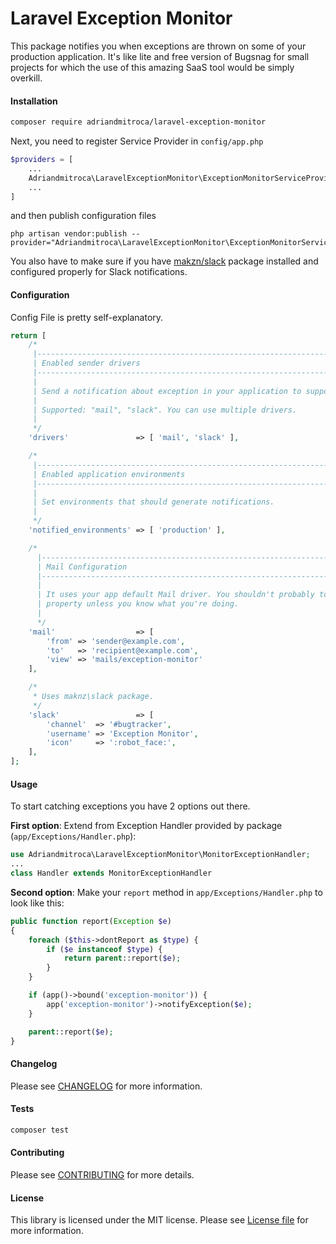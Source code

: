 Laravel Exception Monitor
================

This package notifies you when exceptions are thrown on some of your production application. It's like lite and free version of Bugsnag for small projects for which the use of this amazing SaaS tool would be simply overkill.

#### Installation
``` bash
composer require adriandmitroca/laravel-exception-monitor
```

Next, you need to register Service Provider in `config/app.php`
```php
$providers = [
    ...
    Adriandmitroca\LaravelExceptionMonitor\ExceptionMonitorServiceProvider::class
    ...
]
```

and then publish configuration files
```
php artisan vendor:publish --provider="Adriandmitroca\LaravelExceptionMonitor\ExceptionMonitorServiceProvider"
```

You also have to make sure if you have [makzn/slack](https://github.com/maknz/slack) package installed and configured properly for Slack notifications.

#### Configuration
Config File is pretty self-explanatory.
```php
return [
    /*
     |--------------------------------------------------------------------------
     | Enabled sender drivers
     |--------------------------------------------------------------------------
     |
     | Send a notification about exception in your application to supported channels.
     |
     | Supported: "mail", "slack". You can use multiple drivers.
     |
     */
    'drivers'               => [ 'mail', 'slack' ],

    /*
     |--------------------------------------------------------------------------
     | Enabled application environments
     |--------------------------------------------------------------------------
     |
     | Set environments that should generate notifications.
     |
     */
    'notified_environments' => [ 'production' ],

    /*
      |--------------------------------------------------------------------------
      | Mail Configuration
      |--------------------------------------------------------------------------
      |
      | It uses your app default Mail driver. You shouldn't probably touch the view
      | property unless you know what you're doing.
      |
      */
    'mail'                  => [
        'from' => 'sender@example.com',
        'to'   => 'recipient@example.com',
        'view' => 'mails/exception-monitor'
    ],

    /*
     * Uses maknz\slack package.
     */
    'slack'                 => [
        'channel'  => '#bugtracker',
        'username' => 'Exception Monitor',
        'icon'     => ':robot_face:',
    ],
];
```

#### Usage
To start catching exceptions you have 2 options out there.

**First option**: Extend from Exception Handler provided by package (`app/Exceptions/Handler.php`):
```php
use Adriandmitroca\LaravelExceptionMonitor\MonitorExceptionHandler;
...
class Handler extends MonitorExceptionHandler
```

**Second option**: Make your `report` method in `app/Exceptions/Handler.php` to look like this:
```php
public function report(Exception $e)
{
    foreach ($this->dontReport as $type) {
        if ($e instanceof $type) {
            return parent::report($e);
        }
    }

    if (app()->bound('exception-monitor')) {
        app('exception-monitor')->notifyException($e);
    }

    parent::report($e);
}
```

#### Changelog
Please see [CHANGELOG](CHANGELOG.md) for more information.

#### Tests
``` bash
composer test
```

#### Contributing
Please see [CONTRIBUTING](CONTRIBUTING.md) for more details.

#### License
This library is licensed under the MIT license. Please see [License file](LICENSE.md) for more information.
